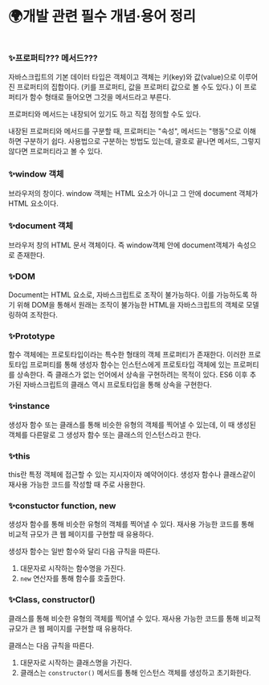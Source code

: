 # 🌍개발 관련 필수 개념·용어 정리

```

```

### ✨프로퍼티??? 메서드???

자바스크립트의 기본 데이터 타입은 객체이고 객체는 키(key)와 값(value)으로 이루어진 프로퍼티의 집합이다. (키를 프로퍼티, 값을 프로퍼티 값으로 볼 수도 있다.) 이 프로퍼티가 함수 형태로 들어오면 그것을 메서드라고 부른다.

프로퍼티와 메서드는 내장되어 있기도 하고 직접 정의할 수도 있다.

내장된 프로퍼티와 메서드를 구분할 때, 프로퍼티는 "속성", 메서드는 "행동"으로 이해하면 구분하기 쉽다. 사용법으로 구분하는 방법도 있는데, 괄호로 끝나면 메서드, 그렇지 않다면 프로퍼티라고 볼 수 있다.

### ✨window 객체

브라우저의 창이다. window 객체는 HTML 요소가 아니고 그 안에 document 객체가 HTML 요소이다.

### ✨document 객체

브라우저 창의 HTML 문서 객체이다. 즉 window객체 안에 document객체가 속성으로 존재한다.

### ✨DOM

Document는 HTML 요소로, 자바스크립트로 조작이 불가능하다. 이를 가능하도록 하기 위해 DOM을 통해서 원래는 조작이 불가능한 HTML을 자바스크립트의 객체로 모델링하여 조작한다.

### ✨Prototype

함수 객체에는 프로토타입이라는 특수한 형태의 객체 프로퍼티가 존재한다. 이러한 프로토타입 프로퍼티를 통해 생성자 함수는 인스턴스에게 프로토타입 객체에 있는 프로퍼티를 상속한다. 즉 클래스가 없는 언어에서 상속을 구현하려는 목적이 있다. ES6 이후 추가된 자바스크립트의 클래스 역시 프로토타입을 통해 상속을 구현한다.

### ✨instance

생성자 함수 또는 클래스를 통해 비슷한 유형의 객체를 찍어낼 수 있는데, 이 때 생성된 객체를 다른말로 그 생성자 함수 또는 클래스의 인스턴스라고 한다.

### ✨this

this란 특정 객체에 접근할 수 있는 지시자이자 예약어이다. 생성자 함수나 클래스같이 재사용 가능한 코드를 작성할 때 주로 사용한다.

### ✨constuctor function, new

생성자 함수를 통해 비슷한 유형의 객체를 찍어낼 수 있다. 재사용 가능한 코드를 통해 비교적 규모가 큰 웹 페이지를 구현할 때 유용하다.

생성자 함수는 일반 함수와 달리 다음 규칙을 따른다.

1. 대문자로 시작하는 함수명을 가진다.
2. `new` 연산자를 통해 함수를 호출한다.

### ✨Class, constructor()

클래스를 통해 비슷한 유형의 객체를 찍어낼 수 있다. 재사용 가능한 코드를 통해 비교적 규모가 큰 웹 페이지를 구현할 때 유용하다.

클래스는 다음 규칙을 따른다.

1. 대문자로 시작하는 클래스명을 가진다.
2. 클래스는 `constructor()` 메서드를 통해 인스턴스 객체를 생성하고 초기화한다.
